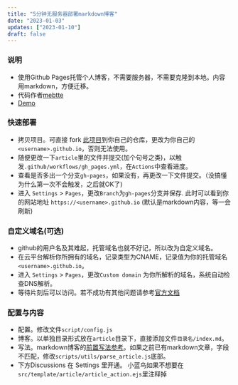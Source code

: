 ```yaml
---
title: "5分钟无服务器部署markdown博客"
date: "2023-01-03"
updates: ["2023-01-10"]
draft: false
---
```


### 说明
- 使用Github Pages托管个人博客，不需要服务器，不需要克隆到本地。内容用markdown，方便迁移。
- 代码作者[mebtte](https://github.com/mebtte/animal-photosynthesis)
- [Demo](https://tomatocuke.github.io)

### 快速部署
- 拷贝项目。可直接 fork [此项目](https://github.com/tomatocuke/tomatocuke.github.io)到你自己的仓库，更改为你自己的`<username>.github.io`，否则无法使用。
- 随便更改一下`article`里的文件并提交(加个句号之类)，以触发`.github/workflows/gh_pages.yml`，在`Actions`中查看进度。
- 查看是否多出一个分支`gh-pages`，如果没有，再更改一下文件提交。（没搞懂为什么第一次不会触发，之后就OK了)
- 进入 `Settings` > `Pages`，更改`Branch`为`gh-pages`分支并保存. 此时可以看到你的网站地址 `https://<username>.github.io` (默认是markdown内容，等一会刷新)

### 自定义域名(可选)
- github的用户名及其难起，托管域名也就不好记，所以改为自定义域名。
- 在云平台解析你所拥有的域名，记录类型为CNAME，记录值为你的托管域名`<username>.github.io`。
- 进入 `Settings` > `Pages`，更改`Custom domain` 为你所解析的域名，系统自动检查DNS解析。
- 等待片刻后可以访问。若不成功有其他问题请参考[官方文档](https://docs.github.com/en/pages/configuring-a-custom-domain-for-your-github-pages-site)

### 配置与内容
- 配置。修改文件`script/config.js`
- 博客。以单独目录形式放在`article`目录下，直接添加文件`目录名/index.md`。
- 写法。markdown博客的[前置写法参考](https://github.com/tomatocuke/tomatocuke.github.io/edit/main/articles/blog/index.md)。如果之前已有markdown文章，字段不匹配，修改`scripts/utils/parse_article.js`底部。
- 下方Discussions 在 Settings 里开通。 小蓝鸟如果不想要在`src/template/article/article_action.ejs`里注释掉

